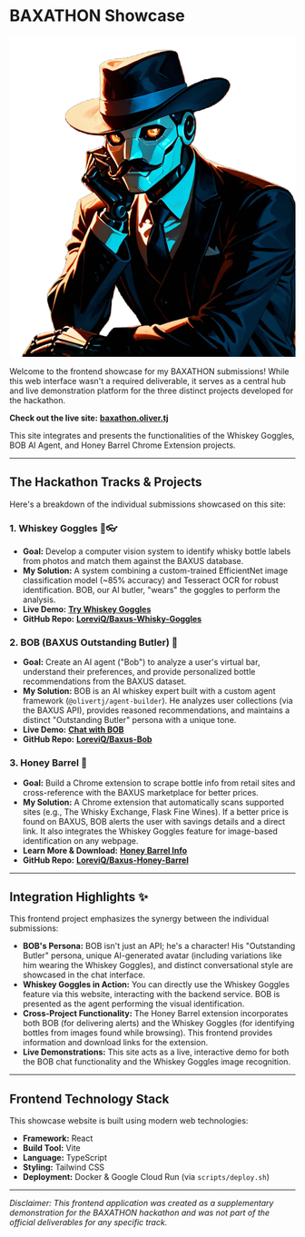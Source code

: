 # BAXATHON Showcase

[![BOB Avatar](https://raw.githubusercontent.com/LoreviQ/Baxus-Honey-Barrel/main/assets/bob.png)](https://baxathon.oliver.tj)

Welcome to the frontend showcase for my BAXATHON submissions! While this web interface wasn't a required deliverable, it serves as a central hub and live demonstration platform for the three distinct projects developed for the hackathon.

**Check out the live site:** [**baxathon.oliver.tj**](https://baxathon.oliver.tj)

This site integrates and presents the functionalities of the Whiskey Goggles, BOB AI Agent, and Honey Barrel Chrome Extension projects.

---

## The Hackathon Tracks & Projects

Here's a breakdown of the individual submissions showcased on this site:

### 1. Whiskey Goggles 🥃👓

- **Goal:** Develop a computer vision system to identify whisky bottle labels from photos and match them against the BAXUS database.
- **My Solution:** A system combining a custom-trained EfficientNet image classification model (~85% accuracy) and Tesseract OCR for robust identification. BOB, our AI butler, "wears" the goggles to perform the analysis.
- **Live Demo:** [**Try Whiskey Goggles**](https://baxathon.oliver.tj/whiskeygoggles)
- **GitHub Repo:** [**LoreviQ/Baxus-Whisky-Goggles**](https://github.com/LoreviQ/Baxus-Whisky-Goggles)

### 2. BOB (BAXUS Outstanding Butler) 🤖

- **Goal:** Create an AI agent ("Bob") to analyze a user's virtual bar, understand their preferences, and provide personalized bottle recommendations from the BAXUS dataset.
- **My Solution:** BOB is an AI whiskey expert built with a custom agent framework (`@olivertj/agent-builder`). He analyzes user collections (via the BAXUS API), provides reasoned recommendations, and maintains a distinct "Outstanding Butler" persona with a unique tone.
- **Live Demo:** [**Chat with BOB**](https://baxathon.oliver.tj/bob)
- **GitHub Repo:** [**LoreviQ/Baxus-Bob**](https://github.com/LoreviQ/Baxus-Bob)

### 3. Honey Barrel 🍯

- **Goal:** Build a Chrome extension to scrape bottle info from retail sites and cross-reference with the BAXUS marketplace for better prices.
- **My Solution:** A Chrome extension that automatically scans supported sites (e.g., The Whisky Exchange, Flask Fine Wines). If a better price is found on BAXUS, BOB alerts the user with savings details and a direct link. It also integrates the Whiskey Goggles feature for image-based identification on any webpage.
- **Learn More & Download:** [**Honey Barrel Info**](https://baxathon.oliver.tj/honeybarrel)
- **GitHub Repo:** [**LoreviQ/Baxus-Honey-Barrel**](https://github.com/LoreviQ/Baxus-Honey-Barrel)

---

## Integration Highlights ✨

This frontend project emphasizes the synergy between the individual submissions:

- **BOB's Persona:** BOB isn't just an API; he's a character! His "Outstanding Butler" persona, unique AI-generated avatar (including variations like him wearing the Whiskey Goggles), and distinct conversational style are showcased in the chat interface.
- **Whiskey Goggles in Action:** You can directly use the Whiskey Goggles feature via this website, interacting with the backend service. BOB is presented as the agent performing the visual identification.
- **Cross-Project Functionality:** The Honey Barrel extension incorporates both BOB (for delivering alerts) and the Whiskey Goggles (for identifying bottles from images found while browsing). This frontend provides information and download links for the extension.
- **Live Demonstrations:** This site acts as a live, interactive demo for both the BOB chat functionality and the Whiskey Goggles image recognition.

---

## Frontend Technology Stack

This showcase website is built using modern web technologies:

- **Framework:** React
- **Build Tool:** Vite
- **Language:** TypeScript
- **Styling:** Tailwind CSS
- **Deployment:** Docker & Google Cloud Run (via `scripts/deploy.sh`)

---

_Disclaimer: This frontend application was created as a supplementary demonstration for the BAXATHON hackathon and was not part of the official deliverables for any specific track._
